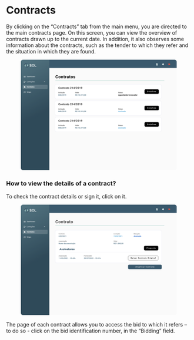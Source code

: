 # Contracts

By clicking on the “Contracts” tab from the main menu, you are directed to the main contracts page. On this screen, you can view the overview of contracts drawn up to the current date. In addition, it also observes some information about the contracts, such as the tender to which they refer and the situation in which they are found.

<figure><img src="../../../.gitbook/assets/Contrato (1).png" alt=""><figcaption></figcaption></figure>

### How to view the details of a contract?

To check the contract details or sign it, click on it.

<figure><img src="../../../.gitbook/assets/Contrato (assinado) (3).png" alt=""><figcaption></figcaption></figure>

The page of each contract allows you to access the bid to which it refers – to do so - click on the bid identification number, in the “Bidding” field.
